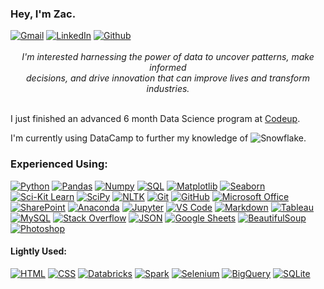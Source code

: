 
### Hey, I'm Zac.

<div style="text-align:left"><a href="mailto:schmitz.zacharia@gmail.com"><img src="https://camo.githubusercontent.com/680f421e436a85bbcae920317ace922d5d478604a10fe9f18659735ba2dd32b4/68747470733a2f2f696d672e736869656c64732e696f2f62616467652f476d61696c2d2532334541343333352e7376673f7374796c653d706c6173746963266c6f676f3d676d61696c266c6f676f436f6c6f723d7768697465" alt="Gmail" data-canonical-src="https://img.shields.io/badge/Gmail-%23EA4335.svg?style=plastic&amp;logo=gmail&amp;logoColor=white" style="max-width: 100%;"></a> <a href="https://www.linkedin.com/in/zschmitz/" rel="nofollow"><img src="https://camo.githubusercontent.com/4dcfd3253ed2863514c15f5918073361e543522885d0e87dbb861e2019a4846c/68747470733a2f2f696d672e736869656c64732e696f2f62616467652f4c696e6b6564496e2d2532333041363643322e7376673f7374796c653d706c6173746963266c6f676f3d6c696e6b6564696e266c6f676f436f6c6f723d7768697465" alt="LinkedIn" data-canonical-src="https://img.shields.io/badge/LinkedIn-%230A66C2.svg?style=plastic&amp;logo=linkedin&amp;logoColor=white" style="max-width: 100%;"></a> <a href="https://github.com/Zacharia-Schmitz"><img src="https://camo.githubusercontent.com/10b4a5621f77a53225021e15313b45a63cd12b5a5ce82d7e46cf5a86bad67cc2/68747470733a2f2f696d672e736869656c64732e696f2f62616467652f4769744875622d2532333138313731372e7376673f7374796c653d706c6173746963266c6f676f3d676974687562266c6f676f436f6c6f723d7768697465" alt="Github" data-canonical-src="https://img.shields.io/badge/GitHub-%23181717.svg?style=plastic&amp;logo=github&amp;logoColor=white" style="max-width: 100%;"></a></div><br>

<div style="text-align:center"><i>I'm interested harnessing the power of data to uncover patterns, make informed<br> 
                                  decisions, and drive innovation that can improve lives and transform industries.</i></div><br>

I just finished an advanced 6 month Data Science program at [Codeup](https://www.codeup.edu/program/data-science#curriculum).

I'm currently using DataCamp to further my knowledge of ![Snowflake](https://img.shields.io/badge/-Snowflake-blue?style=for-the-badge&logo=snowflake&logoColor=white).

### Experienced Using:

<p dir="auto"><a href="https://www.python.org" rel="nofollow"><img src="https://camo.githubusercontent.com/4862b77098969bf0dac3dec7baf41a3a92ed6b4df92c786500d73633b837f027/68747470733a2f2f696d672e736869656c64732e696f2f62616467652f2d507974686f6e2d3044313131373f7374796c653d666c6174266c6f676f3d707974686f6e" alt="Python" data-canonical-src="https://img.shields.io/badge/-Python-0D1117?style=flat&amp;logo=python" style="max-width: 100%;"></a>
<a href="https://pandas.pydata.org/" rel="nofollow"><img src="https://camo.githubusercontent.com/105a4ba866f342bccb9f5842254b1dacc5b73eac73ea730a61b9f5f60bb33572/68747470733a2f2f696d672e736869656c64732e696f2f62616467652f2d50616e6461732d3044313131373f7374796c653d666c6174266c6f676f3d70616e646173" alt="Pandas" data-canonical-src="https://img.shields.io/badge/-Pandas-0D1117?style=flat&amp;logo=pandas" style="max-width: 100%;"></a>
<a href="https://numpy.org/" rel="nofollow"><img src="https://camo.githubusercontent.com/b35a94af005890036e24dad00f300644e713966d981276cd3797de7c4319ae83/68747470733a2f2f696d672e736869656c64732e696f2f62616467652f2d4e756d70792d3044313131373f7374796c653d666c6174266c6f676f3d6e756d7079" alt="Numpy" data-canonical-src="https://img.shields.io/badge/-Numpy-0D1117?style=flat&amp;logo=numpy" style="max-width: 100%;"></a>
<a href="https://www.w3schools.com/sql/default.asp" rel="nofollow"><img src="https://camo.githubusercontent.com/eb7596f286538230db0e6f139b5ceaa0011fb0be0c5277333114c3d98f8e9edb/68747470733a2f2f696d672e736869656c64732e696f2f62616467652f2d53514c2d3044313131373f7374796c653d666c6174266c6f676f3d73716c" alt="SQL" data-canonical-src="https://www.google.com/url?sa=i&url=https%3A%2F%2Fwww.hiclipart.com%2Ffree-transparent-background-png-clipart-pssqb&psig=AOvVaw0XBAgoj2C3L2dzh4Nrr1CQ&ust=1698357025746000&source=images&cd=vfe&opi=89978449&ved=0CBAQjRxqFwoTCMjR4ouXkoIDFQAAAAAdAAAAABAJ" style="max-width: 100%;"></a>
<a href="https://matplotlib.org/" rel="nofollow"><img src="https://camo.githubusercontent.com/d039d524ceb8db49745a7bce5722e27df04df8ee012b1272e37e3d8f4f4e95ce/68747470733a2f2f696d672e736869656c64732e696f2f62616467652f2d4d6174706c6f746c69622d3044313131373f7374796c653d666c6174266c6f676f3d6d6174706c6f746c6962" alt="Matplotlib" data-canonical-src="https://img.shields.io/badge/-Matplotlib-0D1117?style=flat&amp;logo=matplotlib" style="max-width: 100%;"></a>
<a href="https://seaborn.pydata.org/tutorial/introduction" rel="nofollow"><img src="https://camo.githubusercontent.com/4ea2828179214e33d282679a8cfd4dec87c46ae18914b39b8a684e99cde00325/68747470733a2f2f696d672e736869656c64732e696f2f62616467652f2d536561626f726e2d3044313131373f7374796c653d666c6174266c6f676f3d736561626f726e" alt="Seaborn" data-canonical-src="https://img.shields.io/badge/-Seaborn-0D1117?style=flat&amp;logo=seaborn" style="max-width: 100%;"></a>
<a href="https://scikit-learn.org/stable/" rel="nofollow"><img src="https://camo.githubusercontent.com/387925d5edab308d2a3a55d0d3bf38c61a2360159593882a981cd24d8bab6701/68747470733a2f2f696d672e736869656c64732e696f2f62616467652f2d534b4c6561726e2d3044313131373f7374796c653d666c6174266c6f676f3d7363696b69746c6561726e" alt="Sci-Kit Learn" data-canonical-src="https://img.shields.io/badge/-SKLearn-0D1117?style=flat&amp;logo=scikitlearn" style="max-width: 100%;"></a>
<a href="https://scipy.org/" rel="nofollow"><img src="https://camo.githubusercontent.com/59729693f70a5f068d38f77de27ef7d401b595af65daa2d778455c53422c5cad/68747470733a2f2f696d672e736869656c64732e696f2f62616467652f2d53636950792d3044313131373f7374796c653d666c6174266c6f676f3d7363697079" alt="SciPy" data-canonical-src="https://img.shields.io/badge/-SciPy-0D1117?style=flat&amp;logo=scipy" style="max-width: 100%;"></a>
<a href="https://www.nltk.org/" rel="nofollow"><img src="https://camo.githubusercontent.com/25e26f9078af8862f299d5753130ed4fffcbb0cd0c220bca2f274906ac2caa5e/68747470733a2f2f696d672e736869656c64732e696f2f62616467652f2d4e4c544b2d3044313131373f7374796c653d666c6174266c6f676f3d6e6c746b" alt="NLTK" data-canonical-src="https://img.shields.io/badge/-NLTK-0D1117?style=flat&amp;logo=nltk" style="max-width: 100%;"></a>
<a href="https://git-scm.com/" rel="nofollow"><img src="https://camo.githubusercontent.com/68d121f1b69abba2bfdd858b1bbe98de0e43b858aa8bca5f1c0c394649d0c1cd/68747470733a2f2f696d672e736869656c64732e696f2f62616467652f2d4769742d3044313131373f7374796c653d666c6174266c6f676f3d676974" alt="Git" data-canonical-src="https://img.shields.io/badge/-Git-0D1117?style=flat&amp;logo=git" style="max-width: 100%;"></a>
<a href="https://github.com/zschmitz"><img src="https://camo.githubusercontent.com/46c54c3c714c97353e4525b1ef518577be6d30b33173e2bf6b2f271b35708ae7/68747470733a2f2f696d672e736869656c64732e696f2f62616467652f2d4769744875622d3044313131373f7374796c653d666c6174266c6f676f3d676974687562" alt="GitHub" data-canonical-src="https://img.shields.io/badge/-GitHub-0D1117?style=flat&amp;logo=github" style="max-width: 100%;"></a>
<a href="https://www.microsoft.com/en-us/microsoft-365/microsoft-office" rel="nofollow">
<img src="https://img.shields.io/badge/-Microsoft%20Office-0D1117?style=flat&logo=microsoft-office" alt="Microsoft Office" style="max-width: 100%;"></a>
<a href="https://www.microsoft.com/en-us/microsoft-365/sharepoint/collaboration" rel="nofollow">
<img src="https://img.shields.io/badge/-SharePoint-0D1117?style=flat&logo=sharepoint" alt="SharePoint" style="max-width: 100%;"></a>
<a href="https://anaconda.org/" rel="nofollow"><img src="https://camo.githubusercontent.com/d7e2193361873c3036fe4852ee01a67d977f9cc30a3d66b37ea9e5b7529980a5/68747470733a2f2f696d672e736869656c64732e696f2f62616467652f2d416e61636f6e64612d3044313131373f7374796c653d666c6174266c6f676f3d616e61636f6e6461" alt="Anaconda" data-canonical-src="https://img.shields.io/badge/-Anaconda-0D1117?style=flat&amp;logo=anaconda" style="max-width: 100%;"></a>
<a href="https://jupyter.org/" rel="nofollow"><img src="https://camo.githubusercontent.com/077479fd7b29ef8d6742b5b61e9b5dd452d4bfda4dd4437802a8d14c5c2cf221/68747470733a2f2f696d672e736869656c64732e696f2f62616467652f2d4a7570797465722d3044313131373f7374796c653d666c6174266c6f676f3d6a757079746572" alt="Jupyter" data-canonical-src="https://img.shields.io/badge/-Jupyter-0D1117?style=flat&amp;logo=jupyter" style="max-width: 100%;"></a>
<a href="https://code.visualstudio.com/" rel="nofollow"><img src="https://camo.githubusercontent.com/1aac8f33f32ff3339478fb73ee497d0694e6a1c5efdf647cb2ba027ced58837e/68747470733a2f2f696d672e736869656c64732e696f2f62616467652f2d5653253230436f64652d3044313131373f7374796c653d666c6174266c6f676f3d76697375616c2d73747564696f2d636f6465266c6f676f436f6c6f723d303037414343" alt="VS Code" data-canonical-src="https://img.shields.io/badge/-VS%20Code-0D1117?style=flat&amp;logo=visual-studio-code&amp;logoColor=007ACC" style="max-width: 100%;"></a>
<a href="https://www.markdownguide.org/" rel="nofollow"><img src="https://camo.githubusercontent.com/a2ca46ab25f3031208cddeafb9fc81efdcfed2a488be68d7738932162b1cfa03/68747470733a2f2f696d672e736869656c64732e696f2f62616467652f2d4d61726b646f776e2d3044313131373f7374796c653d666c6174266c6f676f3d6d61726b646f776e" alt="Markdown" data-canonical-src="https://img.shields.io/badge/-Markdown-0D1117?style=flat&amp;logo=markdown" style="max-width: 100%;"></a>
<a href="https://public.tableau.com/app/discover" rel="nofollow"><img src="https://camo.githubusercontent.com/7bbb6e31820a7759014800a8cda7587eee5311ed53ff978c88c1734c170a179e/68747470733a2f2f696d672e736869656c64732e696f2f62616467652f2d5461626c6561752d3044313131373f7374796c653d666c6174266c6f676f3d7461626c656175" alt="Tableau" data-canonical-src="https://img.shields.io/badge/-Tableau-0D1117?style=flat&amp;logo=tableau" style="max-width: 100%;"></a>
<a href="https://www.mysql.com/" rel="nofollow"><img src="https://camo.githubusercontent.com/1e8a73b75f76f5ce80ca5f3c3150418dac6845b28136760b944802a9d64d2d94/68747470733a2f2f696d672e736869656c64732e696f2f62616467652f2d4d7953514c2d3044313131373f267374796c653d666c6174266c6f676f3d6d7973716c" alt="MySQL" data-canonical-src="https://img.shields.io/badge/-MySQL-0D1117?&amp;style=flat&amp;logo=mysql" style="max-width: 100%;"></a>
<a href="https://stackoverflow.com/" rel="nofollow"><img src="https://camo.githubusercontent.com/e34a947575814d5e370f5cb24ffce6934e4ce32b148f8fce23a1127ee46cf086/68747470733a2f2f696d672e736869656c64732e696f2f62616467652f2d537461636b2532304f766572666c6f772d3044313131373f7374796c653d666c6174266c6f676f3d737461636b2d6f766572666c6f77" alt="Stack Overflow" data-canonical-src="https://img.shields.io/badge/-Stack%20Overflow-0D1117?style=flat&amp;logo=stack-overflow" style="max-width: 100%;"></a>
<a href="https://www.json.org/json-en.html" rel="nofollow"><img src="https://camo.githubusercontent.com/ab68307c1d161d545e41e3b6ed56604a7a34416992ead906574a09940a37698d/68747470733a2f2f696d672e736869656c64732e696f2f62616467652f2d4a534f4e2d3044313131373f7374796c653d666c6174266c6f676f3d6a736f6e" alt="JSON" data-canonical-src="https://img.shields.io/badge/-JSON-0D1117?style=flat&amp;logo=json" style="max-width: 100%;"></a>
<a href="https://www.google.com/sheets/about/" rel="nofollow"><img src="https://camo.githubusercontent.com/d46386de4da469df2f2fbd1cfee813efa13580046cc0230ab638dfd7c355daaf/68747470733a2f2f696d672e736869656c64732e696f2f62616467652f2d476f6f676c652532305368656574732d3044313131373f7374796c653d666c6174266c6f676f3d676f6f676c65253230736865657473" alt="Google Sheets" data-canonical-src="https://img.shields.io/badge/-Google%20Sheets-0D1117?style=flat&amp;logo=google%20sheets" style="max-width: 100%;"></a>
<a href="https://www.crummy.com/software/BeautifulSoup/bs4/doc/" rel="nofollow">
<img src="https://img.shields.io/badge/-BeautifulSoup-0D1117?style=flat&logo=beautifulsoup" alt="BeautifulSoup" style="max-width: 100%;"></a>
<a href="https://www.adobe.com/products/photoshop.html" rel="nofollow">
<img src="https://img.shields.io/badge/-Photoshop-0D1117?style=flat&logo=adobe-photoshop" alt="Photoshop" style="max-width: 100%;"></a>



#### Lightly Used:

<a href="https://www.w3.org/html/" rel="nofollow"><img src="https://camo.githubusercontent.com/0c8265f01ab298057a6ac2146184f2202c1d2b06058a184407c6d53092b1005f/68747470733a2f2f696d672e736869656c64732e696f2f62616467652f2d48544d4c2d3044313131373f7374796c653d666c6174266c6f676f3d48544d4c35" alt="HTML" data-canonical-src="https://img.shields.io/badge/-HTML-0D1117?style=flat&amp;logo=HTML5" style="max-width: 100%;"></a>
<a href="https://www.w3schools.com/css/" rel="nofollow"><img src="https://camo.githubusercontent.com/af280aec43bf1e4a37a6c2c945baf40f6d2a60838493085604d666f96b845f29/68747470733a2f2f696d672e736869656c64732e696f2f62616467652f2d4353532d3044313131373f7374796c653d666c6174266c6f676f3d43535333266c6f676f436f6c6f723d313537324236" alt="CSS" data-canonical-src="https://img.shields.io/badge/-CSS-0D1117?style=flat&amp;logo=CSS3&amp;logoColor=1572B6" style="max-width: 100%;"></a>
<a href="https://docs.databricks.com/getting-started/community-edition.html" rel="nofollow"><img src="https://camo.githubusercontent.com/e248ed733cb5337d90e708a1b0ad60fa555e45f3e3726d140cd305717854608b/68747470733a2f2f696d672e736869656c64732e696f2f62616467652f2d44617461627269636b732d3044313131373f7374796c653d666c6174266c6f676f3d64617461627269636b73" alt="Databricks" data-canonical-src="https://img.shields.io/badge/-Databricks-0D1117?style=flat&amp;logo=databricks" style="max-width: 100%;"></a>
<a href="https://spark.apache.org/" rel="nofollow"><img src="https://camo.githubusercontent.com/cc1c9ad82234cc97e2cddbd2cc25b1d725da060bd1ddb69ee1225a7906dcff19/68747470733a2f2f696d672e736869656c64732e696f2f62616467652f2d537061726b2d3044313131373f267374796c653d666c6174266c6f676f3d617061636865737061726b" alt="Spark" data-canonical-src="https://img.shields.io/badge/-Spark-0D1117?&amp;style=flat&amp;logo=apachespark" style="max-width: 100%;"></a>
<a href="https://www.selenium.dev/" rel="nofollow"><img src="https://camo.githubusercontent.com/756ec16f631401faed772730bc7d31a0cccf67a7c97d32c7b36f60aecca240b6/68747470733a2f2f696d672e736869656c64732e696f2f62616467652f2d53656c656e69756d2d3044313131373f7374796c653d666c6174266c6f676f3d73656c656e69756d" alt="Selenium" data-canonical-src="https://img.shields.io/badge/-Selenium-0D1117?style=flat&amp;logo=selenium" style="max-width: 100%;"></a>
<a href="https://cloud.google.com/bigquery" rel="nofollow"><img src="https://camo.githubusercontent.com/5fb4a12860bd061c71b921053d501f7c2eafbea28046d734f30573bf9984c9e0/68747470733a2f2f696d672e736869656c64732e696f2f62616467652f2d42696751756572792d3044313131373f267374796c653d666c6174266c6f676f3d676f6f676c65" alt="BigQuery" data-canonical-src="https://img.shields.io/badge/-BigQuery-0D1117?&amp;style=flat&amp;logo=google" style="max-width: 100%;"></a>
<a href="https://www.sqlite.org/index.html" rel="nofollow"><img src="https://camo.githubusercontent.com/50b969609c0a821f1e937267be88dd99e39954a0b2eb3a7e2b1227579b7634c5/68747470733a2f2f696d672e736869656c64732e696f2f62616467652f2d53514c6974652d3044313131373f7374796c653d666c6174266c6f676f3d73716c697465" alt="SQLite" data-canonical-src="https://img.shields.io/badge/-SQLite-0D1117?style=flat&amp;logo=sqlite" style="max-width: 100%;"></a>
</article>
